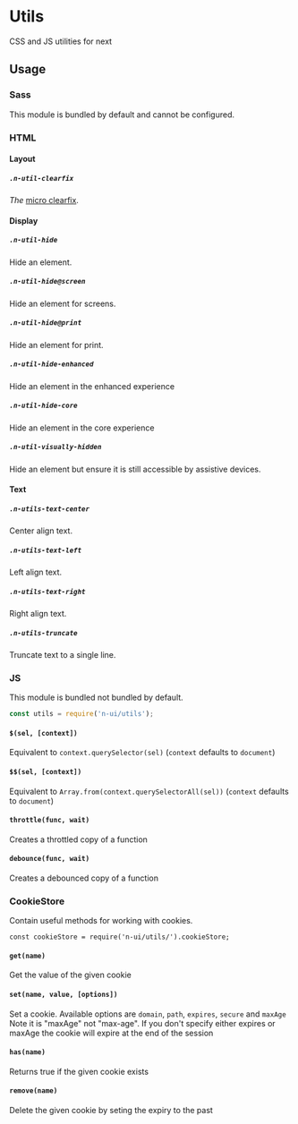# Utils

CSS and JS utilities for next

## Usage

### Sass

This module is bundled by default and cannot be configured.

### HTML

#### Layout

##### `.n-util-clearfix`
_The_ [micro clearfix](http://nicolasgallagher.com/micro-clearfix-hack/).

#### Display

##### `.n-util-hide`
Hide an element.

##### `.n-util-hide@screen`
Hide an element for screens.

##### `.n-util-hide@print`
Hide an element for print.

##### `.n-util-hide-enhanced`
Hide an element in the enhanced experience

##### `.n-util-hide-core`
Hide an element in the core experience

##### `.n-util-visually-hidden`
Hide an element but ensure it is still accessible by assistive devices.

#### Text

##### `.n-utils-text-center`
Center align text.

##### `.n-utils-text-left`
Left align text.

##### `.n-utils-text-right`
Right align text.

##### `.n-utils-truncate`
Truncate text to a single line.

### JS

This module is bundled not bundled by default.

```js
const utils = require('n-ui/utils');
```

#### `$(sel, [context])`
Equivalent to `context.querySelector(sel)` (`context` defaults to `document`)

#### `$$(sel, [context])`
Equivalent to `Array.from(context.querySelectorAll(sel))` (`context` defaults to `document`)

#### `throttle(func, wait)`
Creates a throttled copy of a function

#### `debounce(func, wait)`
Creates a debounced copy of a function

### CookieStore

Contain useful methods for working with cookies.

    const cookieStore = require('n-ui/utils/').cookieStore;
    
#### `get(name)`
Get the value of the given cookie

#### `set(name, value, [options])`
Set a cookie.  Available options are `domain`, `path`, `expires`, `secure` and `maxAge`
Note it is "maxAge" not "max-age".  If you don't specify either expires or maxAge the cookie will expire at the end of the session

#### `has(name)`
Returns true if the given cookie exists

#### `remove(name)`
Delete the given cookie by seting the expiry to the past
